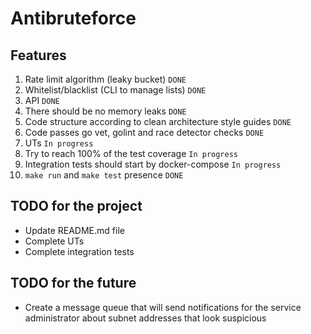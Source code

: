 # Antibruteforce

## Features
1. Rate limit algorithm (leaky bucket) ```DONE```
2. Whitelist/blacklist (CLI to manage lists) ```DONE```
3. API ```DONE```
4. There should be no memory leaks ```DONE```
5. Code structure according to clean architecture style guides ```DONE```
6. Code passes go vet, golint and race detector checks ```DONE```
7. UTs ```In progress```
8. Try to reach 100% of the test coverage ```In progress```
9. Integration tests should start by docker-compose ```In progress```
10. ```make run``` and ```make test``` presence ```DONE```

## TODO for the project
* Update README.md file
* Complete UTs
* Complete integration tests

## TODO for the future
* Create a message queue that will send notifications for the service administrator about subnet 
addresses that look suspicious
